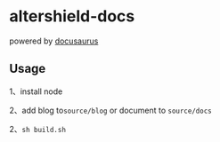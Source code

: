# altershield-docs

powered by [docusaurus](https://github.com/facebook/docusaurus)

## Usage
1、install node

2、add blog to`source/blog` or document to `source/docs`

2、`sh build.sh`